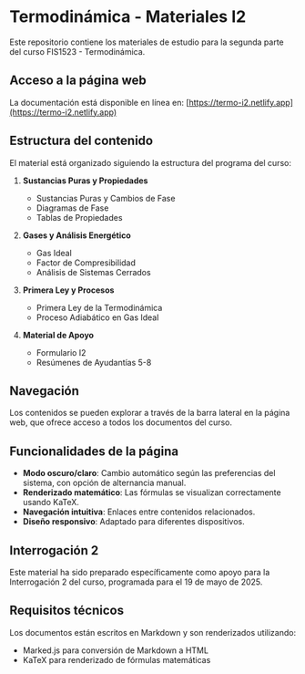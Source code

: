 # Termodinámica - Materiales I2

Este repositorio contiene los materiales de estudio para la segunda parte del curso FIS1523 - Termodinámica.

## Acceso a la página web

La documentación está disponible en línea en: [https://termo-i2.netlify.app](https://termo-i2.netlify.app)

## Estructura del contenido

El material está organizado siguiendo la estructura del programa del curso:

1. **Sustancias Puras y Propiedades**

   - Sustancias Puras y Cambios de Fase
   - Diagramas de Fase
   - Tablas de Propiedades

2. **Gases y Análisis Energético**

   - Gas Ideal
   - Factor de Compresibilidad
   - Análisis de Sistemas Cerrados

3. **Primera Ley y Procesos**

   - Primera Ley de la Termodinámica
   - Proceso Adiabático en Gas Ideal

4. **Material de Apoyo**
   - Formulario I2
   - Resúmenes de Ayudantías 5-8

## Navegación

Los contenidos se pueden explorar a través de la barra lateral en la página web, que ofrece acceso a todos los documentos del curso.

## Funcionalidades de la página

- **Modo oscuro/claro**: Cambio automático según las preferencias del sistema, con opción de alternancia manual.
- **Renderizado matemático**: Las fórmulas se visualizan correctamente usando KaTeX.
- **Navegación intuitiva**: Enlaces entre contenidos relacionados.
- **Diseño responsivo**: Adaptado para diferentes dispositivos.

## Interrogación 2

Este material ha sido preparado específicamente como apoyo para la Interrogación 2 del curso, programada para el 19 de mayo de 2025.

## Requisitos técnicos

Los documentos están escritos en Markdown y son renderizados utilizando:

- Marked.js para conversión de Markdown a HTML
- KaTeX para renderizado de fórmulas matemáticas
